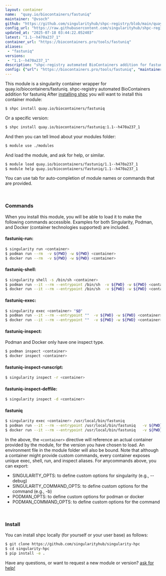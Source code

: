 ```yaml
---
layout: container
name:  "quay.io/biocontainers/fastuniq"
maintainer: "@vsoch"
github: "https://github.com/singularityhub/shpc-registry/blob/main/quay.io/biocontainers/fastuniq/container.yaml"
config_url: "https://raw.githubusercontent.com/singularityhub/shpc-registry/main/quay.io/biocontainers/fastuniq/container.yaml"
updated_at: "2025-07-18 03:44:22.052403"
latest: "1.1--h470a237_1"
container_url: "https://biocontainers.pro/tools/fastuniq"
aliases:
 - "fastuniq"
versions:
 - "1.1--h470a237_1"
description: "shpc-registry automated BioContainers addition for fastuniq"
config: {"url": "https://biocontainers.pro/tools/fastuniq", "maintainer": "@vsoch", "description": "shpc-registry automated BioContainers addition for fastuniq", "latest": {"1.1--h470a237_1": "sha256:3d06297bcbeda64b43a071aed440c4693b09ee9355012dc90378be593458d574"}, "tags": {"1.1--h470a237_1": "sha256:3d06297bcbeda64b43a071aed440c4693b09ee9355012dc90378be593458d574"}, "docker": "quay.io/biocontainers/fastuniq", "aliases": {"fastuniq": "/usr/local/bin/fastuniq"}}
---
```


This module is a singularity container wrapper for quay.io/biocontainers/fastuniq.
shpc-registry automated BioContainers addition for fastuniq
After [installing shpc](#install) you will want to install this container module:


```bash
$ shpc install quay.io/biocontainers/fastuniq
```

Or a specific version:

```bash
$ shpc install quay.io/biocontainers/fastuniq:1.1--h470a237_1
```

And then you can tell lmod about your modules folder:

```bash
$ module use ./modules
```

And load the module, and ask for help, or similar.

```bash
$ module load quay.io/biocontainers/fastuniq/1.1--h470a237_1
$ module help quay.io/biocontainers/fastuniq/1.1--h470a237_1
```

You can use tab for auto-completion of module names or commands that are provided.

<br>

### Commands

When you install this module, you will be able to load it to make the following commands accessible.
Examples for both Singularity, Podman, and Docker (container technologies supported) are included.

#### fastuniq-run:

```bash
$ singularity run <container>
$ podman run --rm  -v ${PWD} -w ${PWD} <container>
$ docker run --rm  -v ${PWD} -w ${PWD} <container>
```

#### fastuniq-shell:

```bash
$ singularity shell -s /bin/sh <container>
$ podman run --it --rm --entrypoint /bin/sh  -v ${PWD} -w ${PWD} <container>
$ docker run --it --rm --entrypoint /bin/sh  -v ${PWD} -w ${PWD} <container>
```

#### fastuniq-exec:

```bash
$ singularity exec <container> "$@"
$ podman run --it --rm --entrypoint ""  -v ${PWD} -w ${PWD} <container> "$@"
$ docker run --it --rm --entrypoint ""  -v ${PWD} -w ${PWD} <container> "$@"
```

#### fastuniq-inspect:

Podman and Docker only have one inspect type.

```bash
$ podman inspect <container>
$ docker inspect <container>
```

#### fastuniq-inspect-runscript:

```bash
$ singularity inspect -r <container>
```

#### fastuniq-inspect-deffile:

```bash
$ singularity inspect -d <container>
```


#### fastuniq

```bash
$ singularity exec <container> /usr/local/bin/fastuniq
$ podman run --it --rm --entrypoint /usr/local/bin/fastuniq   -v ${PWD} -w ${PWD} <container> -c " $@"
$ docker run --it --rm --entrypoint /usr/local/bin/fastuniq   -v ${PWD} -w ${PWD} <container> -c " $@"
```



In the above, the `<container>` directive will reference an actual container provided
by the module, for the version you have chosen to load. An environment file in the
module folder will also be bound. Note that although a container
might provide custom commands, every container exposes unique exec, shell, run, and
inspect aliases. For anycommands above, you can export:

 - SINGULARITY_OPTS: to define custom options for singularity (e.g., --debug)
 - SINGULARITY_COMMAND_OPTS: to define custom options for the command (e.g., -b)
 - PODMAN_OPTS: to define custom options for podman or docker
 - PODMAN_COMMAND_OPTS: to define custom options for the command

<br>

### Install

You can install shpc locally (for yourself or your user base) as follows:

```bash
$ git clone https://github.com/singularityhub/singularity-hpc
$ cd singularity-hpc
$ pip install -e .
```

Have any questions, or want to request a new module or version? [ask for help!](https://github.com/singularityhub/singularity-hpc/issues)
